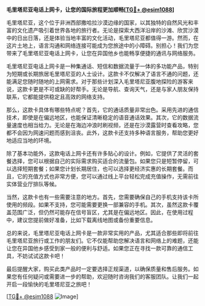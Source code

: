 **毛里塔尼亚电话上网卡，让您的国际旅程更加顺畅[[TG💪+ @esim1088](https://t.me/s/esim1088)]**

毛里塔尼亚，这个位于非洲西部撒哈拉沙漠边缘的国家，以其独特的自然风光和丰富的文化遗产吸引着世界各地的旅行者。无论是探索大西洋沿岸的沙滩、欣赏沙漠中的日出日落，还是体验当地丰富的文化活动，毛里塔尼亚都值得一游。然而，在这片土地上，语言沟通和网络连接可能成为您旅途中的小障碍。别担心！我们为您带来了毛里塔尼亚电话上网卡，让您在异国他乡也能畅享便捷的通讯与网络服务。

毛里塔尼亚电话上网卡是一种集通话、短信和数据流量于一体的多功能产品，特别为短期或长期旅居毛里塔尼亚的人士设计。这款卡不仅解决了语言不通的问题，还能满足您随时随地的上网需求。对于那些计划深入毛里塔尼亚腹地探险的游客来说，这款卡更是不可或缺的好帮手。无论是导航、查询天气，还是与家人朋友保持联系，它都能提供稳定且高效的网络支持。

那么，这款卡具体有哪些特点呢？首先，它的通话质量非常出色。采用先进的通信技术，即使是在偏远地区，也能保证清晰稳定的语音通话效果。其次，它的数据流量速度也相当给力。无论是在海边冲浪时刷视频，还是在沙漠露营时查看攻略，您都不会因为网速问题而感到沮丧。此外，这款卡还支持多种语言服务，帮助您更好地适应当地的环境。

除了基本功能外，这款电话上网卡还有许多贴心的设计。例如，它提供了灵活的套餐选择，您可以根据自己的实际需求购买适合的流量包。如果您只是短暂停留，可以选择短期套餐；如果您计划长期居住，也可以选择更经济实惠的长期套餐。而且，它的充值方式也非常方便，您可以通过线上平台轻松完成充值操作，无需前往实体营业厅排队等候。

当然，这款卡也有一些需要注意的地方。首先，您需要确保自己的手机支持该卡所使用的频段。如果不支持，您可能需要更换一部兼容的手机。其次，虽然这款卡覆盖范围广泛，但仍然可能存在信号盲区，尤其是在偏远地区。因此，在使用过程中，建议您提前做好准备，比如下载离线地图或备份重要信息。

总的来说，毛里塔尼亚电话上网卡是一款非常实用的产品，尤其适合那些即将前往毛里塔尼亚旅行或工作的朋友们。它不仅能帮助您解决语言和网络上的难题，还能让您在异国他乡感受到家一般的便利与舒适。如果您正在寻找一款可靠的通信工具，不妨试试这款卡吧！

最后提醒大家，购买此类产品时一定要选择正规渠道，以确保质量和售后服务。如果您有任何疑问或需要进一步的帮助，欢迎随时咨询我们的客服团队。让我们一起开启一段愉快的毛里塔尼亚之旅吧！

[[TG💪+ @esim1088](https://t.me/s/esim1088) ![Image](https://i.postimg.cc/4NQfJmqS/Snipaste-2025-05-13-00-14-12.png)]